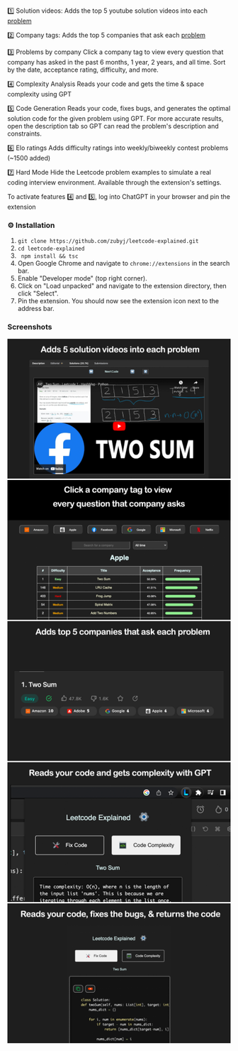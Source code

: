 

1️⃣ Solution videos: Adds the top 5 youtube solution videos into each [problem](https://leetcode.com/problems/two-sum/solutions)

2️⃣ Company tags: Adds the top 5 companies that ask each [problem](https://leetcode.com/problems/two-sum/description)

3️⃣ Problems by company
Click a company tag to view every question that company has asked in the past 6 months, 1 year, 2 years, and all time. Sort by the date, acceptance rating, difficulty, and more.

4️⃣ Complexity Analysis
Reads your code and gets the time & space complexity using GPT

5️⃣ Code Generation
Reads your code, fixes bugs, and generates the optimal solution code for the given problem using GPT. For more accurate results, open the description tab so GPT can read the problem's description and constraints.

6️⃣ Elo ratings
Adds difficulty ratings into weekly/biweekly contest problems (~1500 added)

7️⃣ Hard Mode
Hide the Leetcode problem examples to simulate a real coding interview environment. Available through the extension's settings.

To activate features 4️⃣ and 5️⃣, log into ChatGPT in your browser and pin the extension

### ⚙️ Installation


1. ``` git clone https://github.com/zubyj/leetcode-explained.git ```
2. ``` cd leetcode-explained ```
3. ``` npm install && tsc```
4. Open Google Chrome and navigate to ```chrome://extensions``` in the search bar.
5. Enable "Developer mode" (top right corner).
6. Click on "Load unpacked" and navigate to the extension directory, then click "Select".
7. Pin the extension. You should now see the extension icon next to the address bar.



### Screenshots

<img src="src/assets/images/screenshots/add-video.png" alt="Add Video" width="600"/>
<img src="src/assets/images/screenshots/problems-by-company.png" alt="Problems by Company" width="600" />
<img src="src/assets/images/screenshots/get-company-tags.png" alt="Company Tags" width="600"/>
<img src="src/assets/images/screenshots/get-complexity.png" alt="Code Complexity" width="600"/>
<img src="src/assets/images/screenshots/fix-code.png" alt="Fix Code" width="600"/>


